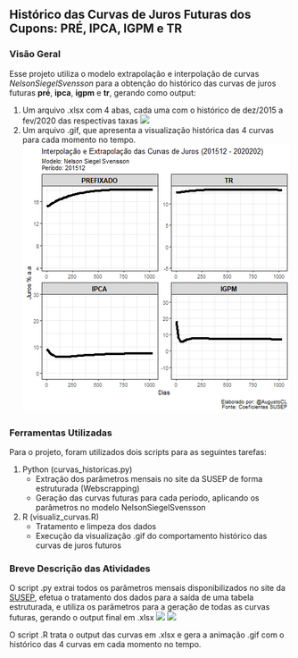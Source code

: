 ## Histórico das Curvas de Juros Futuras dos Cupons: PRÉ, IPCA, IGPM e TR

### Visão Geral
Esse projeto utiliza o modelo extrapolação e interpolação de curvas *NelsonSiegelSvensson* para a obtenção do histórico das curvas de juros futuras **pré**, **ipca**, **igpm** e **tr**, gerando como output:

1. Um arquivo .xlsx com 4 abas, cada uma com o histórico de dez/2015 a fev/2020 das respectivas taxas
![](https://github.com/AugustoCL/juros_futuros_susep/blob/master/imgs/output_excel.JPG)
2. Um arquivo .gif, que apresenta a visualização histórica das 4 curvas para cada momento no tempo.
![](./curvas_201512_202002.gif)

### Ferramentas Utilizadas
Para o projeto, foram utilizados dois scripts para as seguintes tarefas: 

1. Python (curvas_historicas.py)
   - Extração dos parâmetros mensais no site da SUSEP de forma estruturada (Webscrapping)
   - Geração das curvas futuras para cada período, aplicando os parâmetros no modelo NelsonSiegelSvensson
2. R (visualiz_curvas.R)
   - Tratamento e limpeza dos dados  
   - Execução da visualização .gif do comportamento histórico das curvas de juros futuros

### Breve Descrição das Atividades
O script .py extrai todos os parâmetros mensais disponibilizados no site da [SUSEP](http://www.susep.gov.br/setores-susep/cgsoa/coris/dicem/modelo-de-interpolacao-e-extrapolacao-da-ettj), efetua o tratamento dos dados para a saída de uma tabela estruturada, e utiliza os parâmetros para a geração de todas as curvas futuras, gerando o output final em .xlsx
![](https://github.com/AugustoCL/juros_futuros_susep/blob/master/imgs/site_susep.JPG)
![](https://github.com/AugustoCL/juros_futuros_susep/blob/master/imgs/coef_csv.JPG)

O script .R trata o output das curvas em .xlsx e gera a animação .gif com o histórico das 4 curvas em cada momento no tempo.






